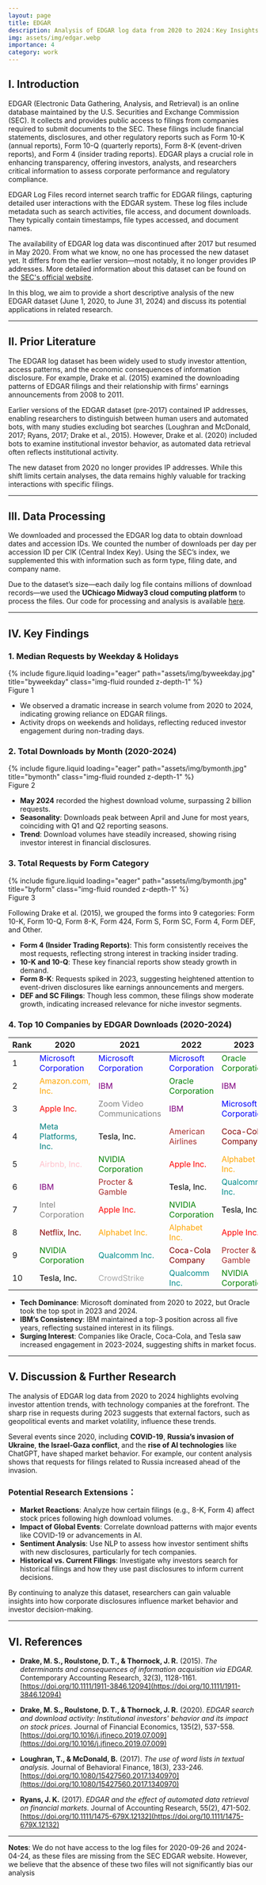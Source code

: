 ```yaml
---
layout: page
title: EDGAR 
description: Analysis of EDGAR log data from 2020 to 2024：Key Insights and Trends
img: assets/img/edgar.webp
importance: 4
category: work
---
```


## I. Introduction

EDGAR (Electronic Data Gathering, Analysis, and Retrieval) is an online database maintained by the U.S. Securities and Exchange Commission (SEC). It collects and provides public access to filings from companies required to submit documents to the SEC. These filings include financial statements, disclosures, and other regulatory reports such as Form 10-K (annual reports), Form 10-Q (quarterly reports), Form 8-K (event-driven reports), and Form 4 (insider trading reports). EDGAR plays a crucial role in enhancing transparency, offering investors, analysts, and researchers critical information to assess corporate performance and regulatory compliance.

EDGAR Log Files record internet search traffic for EDGAR filings, capturing detailed user interactions with the EDGAR system. These log files include metadata such as search activities, file access, and document downloads. They typically contain timestamps, file types accessed, and document names.

The availability of EDGAR log data was discontinued after 2017 but resumed in May 2020. From what we know, no one has processed the new dataset yet. It differs from the earlier version—most notably, it no longer provides IP addresses. More detailed information about this dataset can be found on the [SEC's official website](https://www.sec.gov/data-research/sec-markets-data/edgar-log-file-data-sets).

In this blog, we aim to provide a short descriptive analysis of the new EDGAR dataset (June 1, 2020, to June 31, 2024) and discuss its potential applications in related research.

---

## II. Prior Literature
The EDGAR log dataset has been widely used to study investor attention, access patterns, and the economic consequences of information disclosure. For example, Drake et al. (2015) examined the downloading patterns of EDGAR filings and their relationship with firms' earnings announcements from 2008 to 2011.

Earlier versions of the EDGAR dataset (pre-2017) contained IP addresses, enabling researchers to distinguish between human users and automated bots, with many studies excluding bot searches (Loughran and McDonald, 2017; Ryans, 2017; Drake et al., 2015). However, Drake et al. (2020) included bots to examine institutional investor behavior, as automated data retrieval often reflects institutional activity.

The new dataset from 2020 no longer provides IP addresses. While this shift limits certain analyses, the data remains highly valuable for tracking interactions with specific filings.

---

## III. Data Processing


We downloaded and processed the EDGAR log data to obtain download dates and accession IDs. We counted the number of downloads per day per accession ID per CIK (Central Index Key). Using the SEC’s index, we supplemented this with information such as form type, filing date, and company name.

Due to the dataset’s size—each daily log file contains millions of download records—we used the **UChicago Midway3 cloud computing platform** to process the files. Our code for processing and analysis is available [here](https://github.com).

---

## IV. Key Findings

### 1. Median Requests by Weekday & Holidays

<div class="row">
    <div class="col-sm mt-3 mt-md-0">
        {% include figure.liquid loading="eager" path="assets/img/byweekday.jpg" title="byweekday" class="img-fluid rounded z-depth-1" %}
    </div>
</div>
<div class="caption">
  Figure 1
</div>

- We observed a dramatic increase in search volume from 2020 to 2024, indicating growing reliance on EDGAR filings.
- Activity drops on weekends and holidays, reflecting reduced investor engagement during non-trading days.


### 2. Total Downloads by Month (2020-2024)


<div class="row">
    <div class="col-sm mt-3 mt-md-0">
        {% include figure.liquid loading="eager" path="assets/img/bymonth.jpg" title="bymonth" class="img-fluid rounded z-depth-1" %}
    </div>
</div>
<div class="caption">
  Figure 2
</div>

- **May 2024** recorded the highest download volume, surpassing 2 billion requests.
- **Seasonality**: Downloads peak between April and June for most years, coinciding with Q1 and Q2 reporting seasons.
- **Trend**: Download volumes have steadily increased, showing rising investor interest in financial disclosures.


### 3. Total Requests by Form Category


<div class="row">
    <div class="col-sm mt-3 mt-md-0">
        {% include figure.liquid loading="eager" path="assets/img/bymonth.jpg" title="byform" class="img-fluid rounded z-depth-1" %}
    </div>
</div>
<div class="caption">
  Figure 3
</div>


Following Drake et al. (2015), we grouped the forms into 9 categories: Form 10-K, Form 10-Q, Form 8-K, Form 424, Form S, Form SC, Form 4, Form DEF, and Other.  

- **Form 4 (Insider Trading Reports)**: This form consistently receives the most requests, reflecting strong interest in tracking insider trading.  
- **10-K and 10-Q**: These key financial reports show steady growth in demand.  
- **Form 8-K**: Requests spiked in 2023, suggesting heightened attention to event-driven disclosures like earnings announcements and mergers.  
- **DEF and SC Filings**: Though less common, these filings show moderate growth, indicating increased relevance for niche investor segments.
  

### 4. Top 10 Companies by EDGAR Downloads (2020-2024)


<table>
  <thead>
    <tr>
      <th>Rank</th>
      <th>2020</th>
      <th>2021</th>
      <th>2022</th>
      <th>2023</th>
      <th>2024</th>
    </tr>
  </thead>
  <tbody>
    <tr>
      <td>1</td>
      <td style="color: blue;">Microsoft Corporation</td>
      <td style="color: blue;">Microsoft Corporation</td>
      <td style="color: blue;">Microsoft Corporation</td>
      <td style="color: green;">Oracle Corporation</td>
      <td style="color: green;">Oracle Corporation</td>
    </tr>
    <tr>
      <td>2</td>
      <td style="color: orange;">Amazon.com, Inc.</td>
      <td style="color: purple;">IBM</td>
      <td style="color: green;">Oracle Corporation</td>
      <td style="color: purple;">IBM</td>
      <td style="color: purple;">IBM</td>
    </tr>
    <tr>
      <td>3</td>
      <td style="color: red;">Apple Inc.</td>
      <td style="color: gray;">Zoom Video Communications</td>
      <td style="color: purple;">IBM</td>
      <td style="color: blue;">Microsoft Corporation</td>
      <td style="color: blue;">Microsoft Corporation</td>
    </tr>
    <tr>
      <td>4</td>
      <td style="color: teal;">Meta Platforms, Inc.</td>
      <td style="color: black;">Tesla, Inc.</td>
      <td style="color: brown;">American Airlines</td>
      <td style="color: maroon;">Coca-Cola Company</td>
      <td style="color: black;">Tesla, Inc.</td>
    </tr>
    <tr>
      <td>5</td>
      <td style="color: pink;">Airbnb, Inc.</td>
      <td style="color: green;">NVIDIA Corporation</td>
      <td style="color: red;">Apple Inc.</td>
      <td style="color: orange;">Alphabet Inc.</td>
      <td style="color: maroon;">Coca-Cola Company</td>
    </tr>
    <tr>
      <td>6</td>
      <td style="color: purple;">IBM</td>
      <td style="color: brown;">Procter & Gamble</td>
      <td style="color: black;">Tesla, Inc.</td>
      <td style="color: darkcyan;">Qualcomm Inc.</td>
      <td style="color: gray;">Intel Corporation</td>
    </tr>
    <tr>
      <td>7</td>
      <td style="color: gray;">Intel Corporation</td>
      <td style="color: red;">Apple Inc.</td>
      <td style="color: green;">NVIDIA Corporation</td>
      <td style="color: black;">Tesla, Inc.</td>
      <td style="color: orange;">PepsiCo, Inc.</td>
    </tr>
    <tr>
      <td>8</td>
      <td style="color: darkred;">Netflix, Inc.</td>
      <td style="color: orange;">Alphabet Inc.</td>
      <td style="color: orange;">Alphabet Inc.</td>
      <td style="color: red;">Apple Inc.</td>
      <td style="color: darkred;">Netflix, Inc.</td>
    </tr>
    <tr>
      <td>9</td>
      <td style="color: green;">NVIDIA Corporation</td>
      <td style="color: darkcyan;">Qualcomm Inc.</td>
      <td style="color: maroon;">Coca-Cola Company</td>
      <td style="color: brown;">Procter & Gamble</td>
      <td style="color: green;">NVIDIA Corporation</td>
    </tr>
    <tr>
      <td>10</td>
      <td style="color: black;">Tesla, Inc.</td>
      <td style="color: darkgray;">CrowdStrike</td>
      <td style="color: darkcyan;">Qualcomm Inc.</td>
      <td style="color: green;">NVIDIA Corporation</td>
      <td style="color: darkcyan;">Qualcomm Inc.</td>
    </tr>
  </tbody>
</table>


- **Tech Dominance**: Microsoft dominated from 2020 to 2022, but Oracle took the top spot in 2023 and 2024.
- **IBM’s Consistency**: IBM maintained a top-3 position across all five years, reflecting sustained interest in its filings.
- **Surging Interest**: Companies like Oracle, Coca-Cola, and Tesla saw increased engagement in 2023-2024, suggesting shifts in market focus.

---

## V. Discussion & Further Research
The analysis of EDGAR log data from 2020 to 2024 highlights evolving investor attention trends, with technology companies at the forefront. The sharp rise in requests during 2023 suggests that external factors, such as geopolitical events and market volatility, influence these trends.

Several events since 2020, including **COVID-19**, **Russia’s invasion of Ukraine**, **the Israel-Gaza conflict**, and the **rise of AI technologies** like ChatGPT, have shaped market behavior. For example, our content analysis shows that requests for filings related to Russia increased ahead of the invasion.

### Potential Research Extensions：

- **Market Reactions**: Analyze how certain filings (e.g., 8-K, Form 4) affect stock prices following high download volumes.
- **Impact of Global Events**: Correlate download patterns with major events like COVID-19 or advancements in AI.
- **Sentiment Analysis**: Use NLP to assess how investor sentiment shifts with new disclosures, particularly for tech companies.
- **Historical vs. Current Filings**: Investigate why investors search for historical filings and how they use past disclosures to inform current decisions.

By continuing to analyze this dataset, researchers can gain valuable insights into how corporate disclosures influence market behavior and investor decision-making.

---

## VI. References  
- **Drake, M. S., Roulstone, D. T., & Thornock, J. R.** (2015). *The determinants and consequences of information acquisition via EDGAR.* Contemporary Accounting Research, 32(3), 1128-1161. [https://doi.org/10.1111/1911-3846.12094](https://doi.org/10.1111/1911-3846.12094)  

- **Drake, M. S., Roulstone, D. T., & Thornock, J. R.** (2020). *EDGAR search and download activity: Institutional investors' behavior and its impact on stock prices.* Journal of Financial Economics, 135(2), 537-558. [https://doi.org/10.1016/j.jfineco.2019.07.009](https://doi.org/10.1016/j.jfineco.2019.07.009)  

- **Loughran, T., & McDonald, B.** (2017). *The use of word lists in textual analysis.* Journal of Behavioral Finance, 18(3), 233-246. [https://doi.org/10.1080/15427560.2017.1340970](https://doi.org/10.1080/15427560.2017.1340970)  

- **Ryans, J. K.** (2017). *EDGAR and the effect of automated data retrieval on financial markets.* Journal of Accounting Research, 55(2), 471-502. [https://doi.org/10.1111/1475-679X.12132](https://doi.org/10.1111/1475-679X.12132)  

---

**Notes**: We do not have access to the log files for 2020-09-26 and 2024-04-24, as these files are missing from the SEC EDGAR website. However, we believe that the absence of these two files will not significantly bias our analysis


